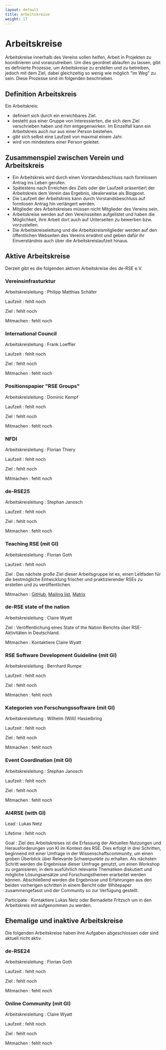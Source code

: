 ```yaml
---
layout: default
title: Arbeitskreise
weight: 17
---        
```


# Arbeitskreise

Arbeitskreise innerhalb des Vereins sollen helfen, Arbeit in Projekten zu koordinieren und voranzutreiben.
Um dies geordnet ablaufen zu lassen, gibt es definierte Prozesse, um Arbeitskreise zu erstellen und zu betreiben, jedoch mit dem Ziel, dabei gleichzeitig so wenig wie möglich "im Weg" zu sein.
Diese Prozesse sind im folgenden beschrieben.

## Definition Arbeitskreis

Ein Arbeitskreis:
- definiert sich durch ein erreichbares Ziel.
- besteht aus einer Gruppe von Interessierten, die sich dem Ziel verschrieben haben und ihm entgegenwirken. Im Einzelfall kann ein Arbeitskreis auch nur aus einer Person bestehen.
- gibt sich selbst eine Laufzeit von maximal einem Jahr.
- wird von mindestens einer Person geleitet.

## Zusammenspiel zwischen Verein und Arbeitskreis

- Ein Arbeitskreis wird durch einen Vorstandsbeschluss nach formlosem Antrag ins Leben gerufen.
- Spätestens nach Erreichen des Ziels oder der Laufzeit präsentiert der Arbeitskreis dem Verein das Ergebnis, idealerweise als Blogpost.
- Die Laufzeit der Arbeitskreis kann durch Vorstandsbeschluss auf formlosen Antrag hin verlängert werden.
- Mitglieder des Arbeitskreises müssen nicht Mitglieder des Vereins sein.
- Arbeitskreise werden auf den Vereinsseiten aufgelistet und haben die Möglichkeit, ihre Arbeit dort auch auf Unterseiten zu bewerben bzw. vorzustellen.
- Die Arbeitskreiseleitung und die Arbeitskreismitglieder werden auf den öffentlichen Webseiten des Vereins erwähnt und geben dafür ihr Einverständnis auch über die Arbeitskreislaufzeit hinaus.

## Aktive Arbeitskreise

Derzeit gibt es die folgenden aktiven Arbeitskreise des de-RSE e.V.

### Vereinsinfrasturktur

Arbeitskreisleitung
: Philipp Matthias Schäfer

Laufzeit
: fehlt noch

Ziel
: fehlt noch

Mitmachen
: fehlt noch

### International Council

Arbeitskreisleitung
: Frank Loeffler

Laufzeit
: fehlt noch

Ziel
: fehlt noch

Mitmachen
: fehlt noch

### Positionspapier "RSE Groups"

Arbeitskreisleitung
: Dominic Kempf

Laufzeit
: fehlt noch

Ziel
: fehlt noch

Mitmachen
: fehlt noch

### NFDI

Arbeitskreisleitung
: Florian Thiery

Laufzeit
: fehlt noch

Ziel
: fehlt noch

Mitmachen
: fehlt noch

### de-RSE25

Arbeitskreisleitung
: Stephan Janosch

Laufzeit
: fehlt noch

Ziel
: fehlt noch

Mitmachen
: fehlt noch

### Teaching RSE (mit GI)

Arbeitskreisleitung
: Florian Goth

Laufzeit
: fehlt noch

Ziel
: Das nächste große Ziel dieser Arbeitsgruppe ist es, einen Leitfaden für die bestmögliche Entwicklung frischer und praktizierender RSEs zu erstellen und zu veröffentlichen.

Mitmachen
: [GitHub](https://github.com/the-teachingRSE-project), [Mailing list](https://www.listserv.dfn.de/sympa/info/jmu-teachingrse), [Matrix](https://matrix.to/#/#de-rse.org-AK-trainingRSE:matrix.org)

### de-RSE state of the nation

Arbeitskreisleitung
: Claire Wyatt

Ziel
: Veröffentlichung eines State of the Nation Berichts über RSE-Aktivitäten in Deutschland.

Mitmachen
: Kontaktiere Claire Wyatt

### RSE Software Development Guideline (mit GI)

Arbeitskreisleitung
: Bernhard Rumpe

Laufzeit
: fehlt noch

Ziel
: fehlt noch

Mitmachen
: fehlt noch

### Kategorien von Forschungssoftware (mit GI)

Arbeitskreisleitung
: Wilhelm (Willi) Hasselbring

Laufzeit
: fehlt noch

Ziel
: fehlt noch

Mitmachen
: fehlt noch

### Event Coordination (mit GI)

Arbeitskreisleitung
: Stephan Janosch

Laufzeit
: fehlt noch

Ziel
: fehlt noch

Mitmachen
: fehlt noch

### AI4RSE (with GI)

Lead
: Lukas Netz

Lifetime
: fehlt noch

Goal
: Ziel des Arbeitskreises ist die Erfassung der Aktuellen Nutzungen und Herausforderungen von KI im Kontext des RSE. Dies erfolgt in drei Schritten, beginnend mit einer Umfrage in der Wissenschaftscommunity, um einen groben Überblick über Relevante Schwerpunkte zu erhalten. Als nächsten Schritt werden die Ergebnisse dieser Umfrage genutzt, um einen Workshop zu organisieren, in dem ausführlich relevante Thematiken diskutiert und mögliche Lösungsansätze und Forschungsthemen erarbeitet werden können. Abschließend werden die Ergebnisse und Erfahrungen aus den beiden vorherigen schritten in einem Bericht oder Whitepaper zusammengefasst und der Community so zur Verfügung gestellt.

Participate
: Kontaktiere Lukas Netz oder Bernadette Fritzsch um in den Arbeitskreis mit aufgenommen zu werden.


## Ehemalige und inaktive Arbeitskreise

Die folgenden Arbeitskreise haben ihre Aufgaben abgeschlossen oder sind aktuell nicht aktiv.

### de-RSE24

Arbeitskreisleitung
: Florian Goth

Laufzeit
: fehlt noch

Ziel
: fehlt noch

Mitmachen
: fehlt noch

### Online Community (mit GI)

Arbeitskreisleitung
: Claire Wyatt

Laufzeit
: fehlt noch

Ziel
: fehlt noch

Mitmachen
: fehlt noch
